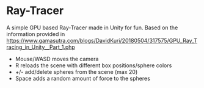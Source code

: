 # Ray-Tracer
A simple GPU based Ray-Tracer made in Unity for fun.
Based on the information provided in https://www.gamasutra.com/blogs/DavidKuri/20180504/317575/GPU_Ray_Tracing_in_Unity__Part_1.php

- Mouse/WASD moves the camera
- R reloads the scene with different box positions/sphere colors
- +/- add/delete spheres from the scene (max 20)
- Space adds a random amount of force to the spheres
